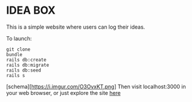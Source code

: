 # IDEA BOX

This is a simple website where users can log their ideas.

To launch:
```
git clone
bundle
rails db:create
rails db:migrate
rails db:seed
rails s
```
[schema][https://i.imgur.com/O3OvxKT.png]
Then visit localhost:3000 in your web browser, or just explore the site [here](https://agile-citadel-23714.herokuapp.com/)
